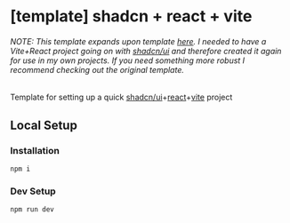 # [template] shadcn + react + vite

###### NOTE: This template expands upon template [here](https://github.com/fresh-app/fresh-vite-app-react-ts). I needed to have a Vite+React project going on with [shadcn/ui](https://ui.shadcn.com) and therefore created it again for use in my own projects. If you need something more robust I recommend checking out the original template.

Template for setting up a quick [shadcn/ui](https://ui.shadcn.com)+[react](https://react.dev/)+[vite](https://vitejs.dev/) project

## Local Setup
### Installation
```
npm i
```
### Dev Setup
```
npm run dev
```